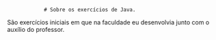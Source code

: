                 # Sobre os exercícios de Java.
São exercícios iniciais em que na faculdade eu desenvolvia junto com o auxílio do professor.
